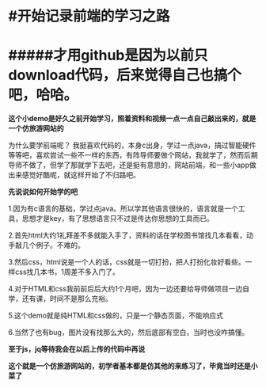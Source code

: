 #开始记录前端的学习之路
=======
#####才用github是因为以前只download代码，后来觉得自己也搞个吧，哈哈。
=======

**这个小demo是好久之前开始学习，照着资料和视频一点一点自己敲出来的，就是一个仿旅游网站的**

为什么要学前端呢？
我挺喜欢代码的，本身c出身，学过一点java，搞过智能硬件等等吧，喜欢尝试一些不一样的东西，有阵导师要做个网站，我就学了，然而后期导师不做了，但学了那就学下去吧，还是挺有意思的，网站前端，和一些小app做出来感觉好酷呢，就这样开始了不归路吧。

**先说说如何开始学的吧**

1.因为有c语言的基础，学过点java。所以学其他语言很快的，语言就是一个工具，思想才是key，有了思想语言只不过是传达你思想的工具而已。

2.首先html大约1礼拜差不多就能入手了，资料的话在学校图书馆找几本看看，动手敲几个例子。不难的。

3.然后css，html说是一个人的话，css就是一切打扮，把人打扮化妆好看些。一样css找几本书，1周差不多入门了。

4.对于HTML和css我前前后后大约1个月吧，因为一边还要给导师做项目一边自学，还有课，时间不是那么充裕。

5.这个demo就是纯HTML和css做的，只是一个静态页面，不能响应式

6.当然了也有bug，图片没有找那么大的，然后底部有空白，当时也没咋搞懂。

**至于js，jq等待我会在以后上传的代码中再说**

**这个就是一个仿旅游网站的，初学者基本都是仿其他的来练习了，毕竟当时还是小菜了**
